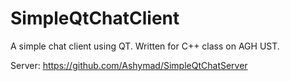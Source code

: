 # SimpleQtChatClient

A simple chat client using QT. Written for C++ class on AGH UST.

Server: https://github.com/Ashymad/SimpleQtChatServer
